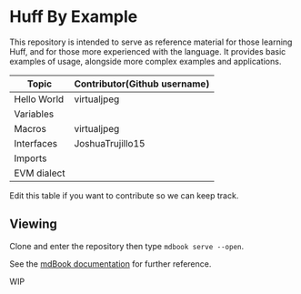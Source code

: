 # Huff By Example

This repository is intended to serve as reference material for those learning Huff, and for those more experienced with the language. It provides basic examples of usage, alongside more complex examples and applications.

| **Topic**   | **Contributor(Github username)**  |
|-------------|-----------------------------------|
| Hello World | virtualjpeg                       |
| Variables   |                                   |
| Macros      | virtualjpeg                       |
| Interfaces  | JoshuaTrujillo15                  |
| Imports     |                                   |
| EVM dialect |                                   |

Edit this table if you want to contribute so we can keep track.

## Viewing

Clone and enter the repository then type `mdbook serve --open`.

See the [mdBook documentation](https://rust-lang.github.io/mdBook/index.html) for further reference.

WIP
